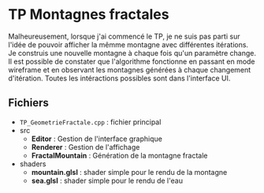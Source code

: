 # TP Montagnes fractales

Malheureusement, lorsque j'ai commencé le TP, je ne suis pas parti sur l'idée de pouvoir afficher la mêmme montagne avec différentes itérations. Je construis une nouvelle montagne à chaque fois qu'un paramètre change. Il est possible de constater que l'algorithme fonctionne en passant en mode wireframe et en observant les montagnes générées à chaque changement d'itération.
Toutes les intéractions possibles sont dans l'interface UI.

## Fichiers

- `TP_GeometrieFractale.cpp` : fichier principal
- src
    - **Editor** : Gestion de l'interface graphique
    - **Renderer** : Gestion de l'affichage
    - **FractalMountain** : Génération de la montagne fractale
- shaders
    - **mountain.glsl** : shader simple pour le rendu de la montagne
    - **sea.glsl** : shader simple pour le rendu de l'eau
